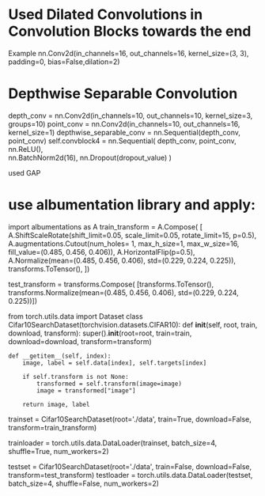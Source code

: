 # Used Dilated Convolutions in Convolution Blocks towards the end
Example
nn.Conv2d(in_channels=16, out_channels=16, kernel_size=(3, 3), padding=0, bias=False,dilation=2)

# Depthwise Separable Convolution
depth_conv = nn.Conv2d(in_channels=10, out_channels=10, kernel_size=3, groups=10)
point_conv = nn.Conv2d(in_channels=10, out_channels=16, kernel_size=1)
depthwise_separable_conv = nn.Sequential(depth_conv, point_conv)
self.convblock4 = nn.Sequential(
            depth_conv, point_conv,
            nn.ReLU(),            
            nn.BatchNorm2d(16),
            nn.Dropout(dropout_value)
        ) 
        
        
used GAP

# use albumentation library and apply:
import albumentations as A
train_transform = A.Compose(
    [
        A.ShiftScaleRotate(shift_limit=0.05, scale_limit=0.05, rotate_limit=15, p=0.5),
        A.augmentations.Cutout(num_holes= 1, max_h_size=1, max_w_size=16, fill_value=(0.485, 0.456, 0.406)),
        A.HorizontalFlip(p=0.5),
        A.Normalize(mean=(0.485, 0.456, 0.406), std=(0.229, 0.224, 0.225)),
        transforms.ToTensor(),
    ])

test_transform = transforms.Compose(
    [transforms.ToTensor(),
     transforms.Normalize(mean=(0.485, 0.456, 0.406), std=(0.229, 0.224, 0.225))])


from torch.utils.data import Dataset
class Cifar10SearchDataset(torchvision.datasets.CIFAR10):
    def __init__(self, root, train, download, transform):
        super().__init__(root=root, train=train, download=download, transform=transform)

    def __getitem__(self, index):
        image, label = self.data[index], self.targets[index]

        if self.transform is not None:
            transformed = self.transform(image=image)
            image = transformed["image"]

        return image, label
     

trainset = Cifar10SearchDataset(root='./data', train=True,
                                        download=False, transform=train_transform)


trainloader = torch.utils.data.DataLoader(trainset, batch_size=4,
                                          shuffle=True, num_workers=2)



testset = Cifar10SearchDataset(root='./data', train=False,
                                       download=False, transform=test_transform)
testloader = torch.utils.data.DataLoader(testset, batch_size=4,
                                         shuffle=False, num_workers=2)

